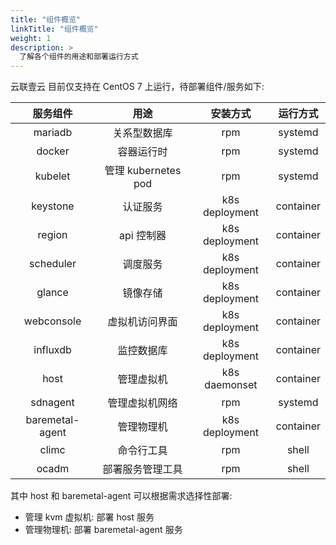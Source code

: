 ```yaml
---
title: "组件概览"
linkTitle: "组件概览"
weight: 1
description: >
  了解各个组件的用途和部署运行方式
---
```


云联壹云 目前仅支持在 CentOS 7 上运行，待部署组件/服务如下:

|  服务组件 |         用途        |    安装方式    |  运行方式 |
|:---------:|:-------------------:|:--------------:|:---------:|
|  mariadb  |     关系型数据库    |       rpm      |  systemd  |
|   docker  |      容器运行时     |       rpm      |  systemd  |
|  kubelet  | 管理 kubernetes pod |       rpm      |  systemd  |
|  keystone |       认证服务      | k8s deployment | container |
|   region  |      api 控制器     | k8s deployment | container |
| scheduler |       调度服务      | k8s deployment | container |
|   glance  |       镜像存储      | k8s deployment | container |
|   webconsole  |       虚拟机访问界面      | k8s deployment | container |
|   influxdb  |       监控数据库      | k8s deployment | container |
|    host   |      管理虚拟机     |       k8s daemonset      |  container  |
|  sdnagent |    管理虚拟机网络   |       rpm      |  systemd  |
| baremetal-agent |      管理物理机     | k8s deployment | container |
|   climc   |      命令行工具     |       rpm      |   shell   |
|   ocadm   |   部署服务管理工具  |       rpm      |   shell   |

其中 host 和 baremetal-agent 可以根据需求选择性部署:

- 管理 kvm 虚拟机: 部署 host 服务
- 管理物理机: 部署 baremetal-agent 服务
